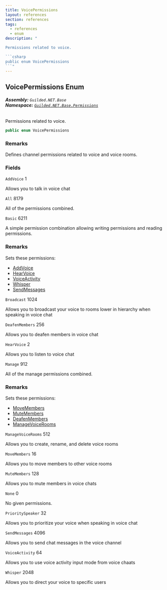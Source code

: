 ```yaml
---
title: VoicePermissions
layout: references
section: references
tags:
  - references
  - enum
description: "

Permissions related to voice.

```csharp
public enum VoicePermissions
```"
---
```


## VoicePermissions Enum
###### **Assembly:** `Guilded.NET.Base`<br/>**Namespace:** [`Guilded.NET.Base.Permissions`](Guilded.NET.Base.Permissions 'Guilded.NET.Base.Permissions')

Permissions related to voice.

```csharp
public enum VoicePermissions
```

### Remarks
  
Defines channel permissions related to voice and voice rooms.
### Fields

<a name='Guilded.NET.Base.Permissions.VoicePermissions.AddVoice'></a>

`AddVoice` 1

Allows you to talk in voice chat

<a name='Guilded.NET.Base.Permissions.VoicePermissions.All'></a>

`All` 8179

All of the permissions combined.

<a name='Guilded.NET.Base.Permissions.VoicePermissions.Basic'></a>

`Basic` 6211

A simple permission combination allowing writing permissions and reading permissions.

### Remarks
  
Sets these permissions:  
- [AddVoice](VoicePermissions#Guilded.NET.Base.Permissions.VoicePermissions.AddVoice 'Guilded.NET.Base.Permissions.VoicePermissions.AddVoice')  
- [HearVoice](VoicePermissions#Guilded.NET.Base.Permissions.VoicePermissions.HearVoice 'Guilded.NET.Base.Permissions.VoicePermissions.HearVoice')  
- [VoiceActivity](VoicePermissions#Guilded.NET.Base.Permissions.VoicePermissions.VoiceActivity 'Guilded.NET.Base.Permissions.VoicePermissions.VoiceActivity')  
- [Whisper](VoicePermissions#Guilded.NET.Base.Permissions.VoicePermissions.Whisper 'Guilded.NET.Base.Permissions.VoicePermissions.Whisper')  
- [SendMessages](VoicePermissions#Guilded.NET.Base.Permissions.VoicePermissions.SendMessages 'Guilded.NET.Base.Permissions.VoicePermissions.SendMessages')

<a name='Guilded.NET.Base.Permissions.VoicePermissions.Broadcast'></a>

`Broadcast` 1024

Allows you to broadcast your voice to rooms lower in hierarchy when speaking in voice chat

<a name='Guilded.NET.Base.Permissions.VoicePermissions.DeafenMembers'></a>

`DeafenMembers` 256

Allows you to deafen members in voice chat

<a name='Guilded.NET.Base.Permissions.VoicePermissions.HearVoice'></a>

`HearVoice` 2

Allows you to listen to voice chat

<a name='Guilded.NET.Base.Permissions.VoicePermissions.Manage'></a>

`Manage` 912

All of the manage permissions combined.

### Remarks
  
Sets these permissions:  
- [MoveMembers](VoicePermissions#Guilded.NET.Base.Permissions.VoicePermissions.MoveMembers 'Guilded.NET.Base.Permissions.VoicePermissions.MoveMembers')  
- [MuteMembers](VoicePermissions#Guilded.NET.Base.Permissions.VoicePermissions.MuteMembers 'Guilded.NET.Base.Permissions.VoicePermissions.MuteMembers')  
- [DeafenMembers](VoicePermissions#Guilded.NET.Base.Permissions.VoicePermissions.DeafenMembers 'Guilded.NET.Base.Permissions.VoicePermissions.DeafenMembers')  
- [ManageVoiceRooms](VoicePermissions#Guilded.NET.Base.Permissions.VoicePermissions.ManageVoiceRooms 'Guilded.NET.Base.Permissions.VoicePermissions.ManageVoiceRooms')

<a name='Guilded.NET.Base.Permissions.VoicePermissions.ManageVoiceRooms'></a>

`ManageVoiceRooms` 512

Allows you to create, rename, and delete voice rooms

<a name='Guilded.NET.Base.Permissions.VoicePermissions.MoveMembers'></a>

`MoveMembers` 16

Allows you to move members to other voice rooms

<a name='Guilded.NET.Base.Permissions.VoicePermissions.MuteMembers'></a>

`MuteMembers` 128

Allows you to mute members in voice chats

<a name='Guilded.NET.Base.Permissions.VoicePermissions.None'></a>

`None` 0

No given permissions.

<a name='Guilded.NET.Base.Permissions.VoicePermissions.PrioritySpeaker'></a>

`PrioritySpeaker` 32

Allows you to prioritize your voice when speaking in voice chat

<a name='Guilded.NET.Base.Permissions.VoicePermissions.SendMessages'></a>

`SendMessages` 4096

Allows you to send chat messages in the voice channel

<a name='Guilded.NET.Base.Permissions.VoicePermissions.VoiceActivity'></a>

`VoiceActivity` 64

Allows you to use voice activity input mode from voice chaats

<a name='Guilded.NET.Base.Permissions.VoicePermissions.Whisper'></a>

`Whisper` 2048

Allows you to direct your voice to specific users